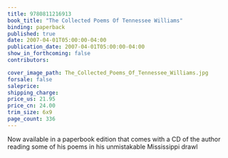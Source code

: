 ```yaml
---
title: 9780811216913
book_title: "The Collected Poems Of Tennessee Williams"
binding: paperback
published: true
date: 2007-04-01T05:00:00-04:00
publication_date: 2007-04-01T05:00:00-04:00
show_in_forthcoming: false
contributors:

cover_image_path: The_Collected_Poems_Of_Tennessee_Williams.jpg
forsale: false
saleprice:
shipping_charge:
price_us: 21.95
price_cn: 24.00
trim_size: 6x9
page_count: 336
---
```

Now available in a paperbook edition that comes with a CD of the author reading some of his poems in his unmistakable Mississippi drawl

